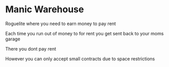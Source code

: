 # Manic Warehouse

Roguelite where you need to earn money to pay rent

Each time you run out of money to for rent you get sent back to your moms garage

There you dont pay rent

However you can only accept small contracts due to space restrictions